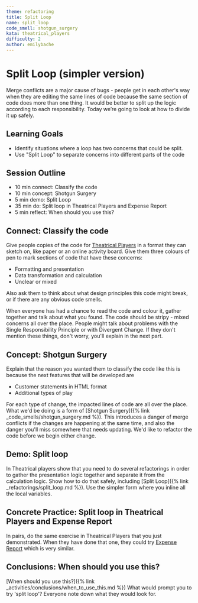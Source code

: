 ```yaml
---
theme: refactoring
title: Split Loop
name: split_loop
code_smell: shotgun_surgery
kata: theatrical_players
difficulty: 2
author: emilybache
---
```


# Split Loop (simpler version)

Merge conflicts are a major cause of bugs - people get in each other's way when they are editing the same lines of code because the same section of code does more than one thing.  It would be better to split up the logic according to each responsibility. Today we’re going to look at how to divide it up safely.

## Learning Goals

* Identify situations where a loop has two concerns that could be split.
* Use "Split Loop" to separate concerns into different parts of the code

## Session Outline

* 10 min connect: Classify the code
* 10 min concept: Shotgun Surgery
* 5 min demo: Split Loop
* 35 min do: Split loop in Theatrical Players and Expense Report
* 5 min reflect: When should you use this?

## Connect: Classify the code
Give people copies of the code for [Theatrical Players](https://github.com/emilybache/Theatrical-Players-Refactoring-Kata) in a format they can sketch on, like paper or an online activity board. Give them three colours of pen to mark sections of code that have these concerns:

* Formatting and presentation
* Data transformation and calculation
* Unclear or mixed

Also ask them to think about what design principles this code might break, or if there are any obvious code smells.

When everyone has had a chance to read the code and colour it, gather together and talk about what you found. The code should be stripy - mixed concerns all over the place. People might talk about problems with the Single Responsibility Principle or with Divergent Change. If they don't mention these things, don't worry, you'll explain in the next part.

## Concept: Shotgun Surgery
Explain that the reason you wanted them to classify the code like this is because the next features that will be developed are

* Customer statements in HTML format
* Additional types of play

For each type of change, the impacted lines of code are all over the place. What we'd be doing is a form of [Shotgun Surgery]({% link _code_smells/shotgun_surgery.md %}). This introduces a danger of merge conflicts if the changes are happening at the same time, and also the danger you'll miss somewhere that needs updating. We'd like to refactor the code before we begin either change.

## Demo: Split loop
In Theatrical players show that you need to do several refactorings in order to gather the presentation logic together and separate it from the calculation logic. Show how to do that safely, including [Split Loop]({% link _refactorings/split_loop.md %}). Use the simpler form where you inline all the local variables.

## Concrete Practice: Split loop in Theatrical Players and Expense Report
In pairs, do the same exercise in Theatrical Players that you just demonstrated. When they have done that one, they could try [Expense Report](https://github.com/emilybache/ExpenseReport-Refactoring-Kata) which is very similar.

## Conclusions: When should you use this?
[When should you use this?]({% link _activities/conclusions/when_to_use_this.md %}) What would prompt you to try 'split loop'? Everyone note down what they would look for.
